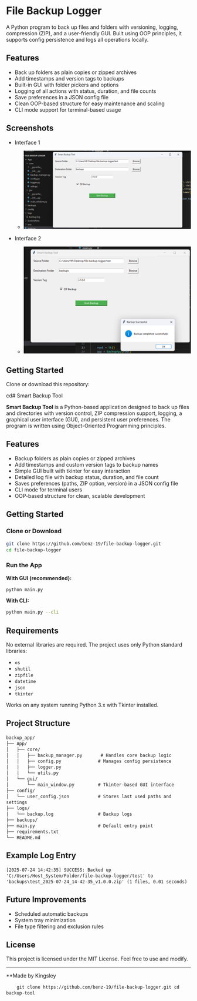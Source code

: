 # File Backup Logger

A Python program to back up files and folders with versioning, logging, compression (ZIP), and a user-friendly GUI. Built using OOP principles, it supports config persistence and logs all operations locally.

## Features

- Back up folders as plain copies or zipped archives
- Add timestamps and version tags to backups
- Built-in GUI with folder pickers and options
- Logging of all actions with status, duration, and file counts
- Save preferences in a JSON config file
- Clean OOP-based structure for easy maintenance and scaling
- CLI mode support for terminal-based usage

## Screenshots
- Interface 1
  - ![App_1](https://raw.githubusercontent.com/Benz-19/file-backup-logger/main/screenshots/Screenshot_1.png)

- Interface 2
  - ![App_2](https://raw.githubusercontent.com/Benz-19/file-backup-logger/main/screenshots/Screenshot_2.png)


## Getting Started

Clone or download this repository:

cd# Smart Backup Tool

**Smart Backup Tool** is a Python-based application designed to back up files and directories with version control, ZIP compression support, logging, a graphical user interface (GUI), and persistent user preferences. The program is written using Object-Oriented Programming principles.

## Features

* Backup folders as plain copies or zipped archives
* Add timestamps and custom version tags to backup names
* Simple GUI built with tkinter for easy interaction
* Detailed log file with backup status, duration, and file count
* Saves preferences (paths, ZIP option, version) in a JSON config file
* CLI mode for terminal users
* OOP-based structure for clean, scalable development

## Getting Started

### Clone or Download

```bash
git clone https://github.com/benz-19/file-backup-logger.git
cd file-backup-logger
```

### Run the App

**With GUI (recommended):**

```bash
python main.py
```

**With CLI:**

```bash
python main.py --cli
```

## Requirements

No external libraries are required. The project uses only Python standard libraries:

* `os`
* `shutil`
* `zipfile`
* `datetime`
* `json`
* `tkinter`

Works on any system running Python 3.x with Tkinter installed.

## Project Structure

```
backup_app/
├── App/
│   ├── core/
│   │   ├── backup_manager.py       # Handles core backup logic
│   │   ├── config.py              # Manages config persistence
│   │   ├── logger.py
│   │   └── utils.py
│   └── gui/
│       └── main_window.py         # Tkinter-based GUI interface
├── config/
│   └── user_config.json           # Stores last used paths and settings
├── logs/
│   └── backup.log                 # Backup logs
├── backups/
├── main.py                        # Default entry point
├── requirements.txt
└── README.md
```

## Example Log Entry

```
[2025-07-24 14:42:35] SUCCESS: Backed up 'C:/Users/Host_System/Folder/file-backup-logger/test' to 'backups\test_2025-07-24_14-42-35_v1.0.0.zip' (1 files, 0.01 seconds)
```

## Future Improvements

* Scheduled automatic backups
* System tray minimization
* File type filtering and exclusion rules

## License

This project is licensed under the MIT License. Feel free to use and modify.

---

\*\*Made by Kingsley

````
    git clone https://github.com/benz-19/file-backup-logger.git cd backup-tool
````
